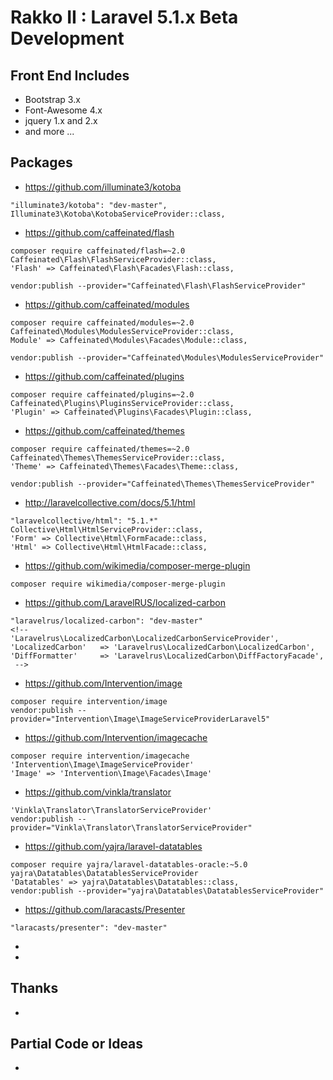 # Rakko II : Laravel 5.1.x Beta Development


## Front End Includes
* Bootstrap 3.x
* Font-Awesome 4.x
* jquery 1.x and 2.x
* and more ...


## Packages

* https://github.com/illuminate3/kotoba
```
"illuminate3/kotoba": "dev-master",
Illuminate3\Kotoba\KotobaServiceProvider::class,
```

* https://github.com/caffeinated/flash
```
composer require caffeinated/flash=~2.0
Caffeinated\Flash\FlashServiceProvider::class,
'Flash' => Caffeinated\Flash\Facades\Flash::class,
```

```
vendor:publish --provider="Caffeinated\Flash\FlashServiceProvider"
```

* https://github.com/caffeinated/modules
```
composer require caffeinated/modules=~2.0
Caffeinated\Modules\ModulesServiceProvider::class,
Module' => Caffeinated\Modules\Facades\Module::class,
```

```
vendor:publish --provider="Caffeinated\Modules\ModulesServiceProvider"
```

* https://github.com/caffeinated/plugins
```
composer require caffeinated/plugins=~2.0
Caffeinated\Plugins\PluginsServiceProvider::class,
'Plugin' => Caffeinated\Plugins\Facades\Plugin::class,
```

* https://github.com/caffeinated/themes
```
composer require caffeinated/themes=~2.0
Caffeinated\Themes\ThemesServiceProvider::class,
'Theme' => Caffeinated\Themes\Facades\Theme::class,
```

```
vendor:publish --provider="Caffeinated\Themes\ThemesServiceProvider"
```

* http://laravelcollective.com/docs/5.1/html
```
"laravelcollective/html": "5.1.*"
Collective\Html\HtmlServiceProvider::class,
'Form' => Collective\Html\FormFacade::class,
'Html' => Collective\Html\HtmlFacade::class,
```

* https://github.com/wikimedia/composer-merge-plugin
```
composer require wikimedia/composer-merge-plugin
```

* https://github.com/LaravelRUS/localized-carbon
```
"laravelrus/localized-carbon": "dev-master"
<!--
'Laravelrus\LocalizedCarbon\LocalizedCarbonServiceProvider',
'LocalizedCarbon'   => 'Laravelrus\LocalizedCarbon\LocalizedCarbon',
'DiffFormatter'     => 'Laravelrus\LocalizedCarbon\DiffFactoryFacade',
 -->
```

* https://github.com/Intervention/image
```
composer require intervention/image
vendor:publish --provider="Intervention\Image\ImageServiceProviderLaravel5"
```

* https://github.com/Intervention/imagecache
```
composer require intervention/imagecache
'Intervention\Image\ImageServiceProvider'
'Image' => 'Intervention\Image\Facades\Image'
```

* https://github.com/vinkla/translator
```
'Vinkla\Translator\TranslatorServiceProvider'
vendor:publish --provider="Vinkla\Translator\TranslatorServiceProvider"
```


* https://github.com/yajra/laravel-datatables
```
composer require yajra/laravel-datatables-oracle:~5.0
yajra\Datatables\DatatablesServiceProvider
'Datatables' => yajra\Datatables\Datatables::class,
vendor:publish --provider="yajra\Datatables\DatatablesServiceProvider"
```

* https://github.com/laracasts/Presenter
```
"laracasts/presenter": "dev-master"
```

*

*


## Thanks


*


## Partial Code or Ideas


*


